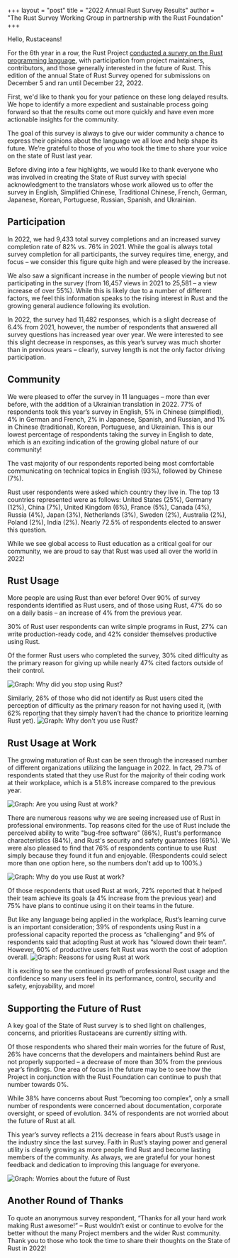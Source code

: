 +++
layout = "post"
title = "2022 Annual Rust Survey Results"
author = "The Rust Survey Working Group in partnership with the Rust Foundation"
+++

Hello, Rustaceans!

For the 6th year in a row, the Rust Project [conducted a survey on the Rust programming language](https://blog.rust-lang.org/2022/12/05/survey-launch.html), with participation from project maintainers, contributors, and those generally interested in the future of Rust. This edition of the annual State of Rust Survey opened for submissions on December 5 and ran until December 22, 2022. 

First, we'd like to thank you for your patience on these long delayed results. We hope to identify a more expedient and sustainable process going forward so that the results come out more quickly and have even more actionable insights for the community.

The goal of this survey is always to give our wider community a chance to express their opinions about the language we all love and help shape its future. We’re grateful to those of you who took the time to share your voice on the state of Rust last year. 

Before diving into a few highlights, we would like to thank everyone who was involved in creating the State of Rust survey with special acknowledgment to the translators whose work allowed us to offer the survey in English, Simplified Chinese, Traditional Chinese, French, German, Japanese, Korean, Portuguese, Russian, Spanish, and Ukrainian. 

## Participation

In 2022, we had 9,433 total survey completions and an increased survey completion rate of 82% vs. 76% in 2021. While the goal is always total survey completion for all participants, the survey requires time, energy, and focus – we consider this figure quite high and were pleased by the increase. 

We also saw a significant increase in the number of people viewing but not participating in the survey (from 16,457 views in 2021 to 25,581 – a view increase of over 55%). While this is likely due to a number of different factors, we feel this information speaks to the rising interest in Rust and the growing general audience following its evolution. 

In 2022, the survey had 11,482 responses, which is a slight decrease of 6.4% from 2021, however, the number of respondents that answered all survey questions has increased year over year. We were interested to see this slight decrease in responses, as this year’s survey was much shorter than in previous years – clearly, survey length is not the only factor driving participation.

## Community

We were pleased to offer the survey in 11 languages – more than ever before, with the addition of a Ukrainian translation in 2022. 77% of respondents took this year’s survey in English, 5% in Chinese (simplified), 4% in German and French, 2% in Japanese, Spanish, and Russian, and 1% in Chinese (traditional), Korean, Portuguese, and Ukrainian. This is our lowest percentage of respondents taking the survey in English to date, which is an exciting indication of the growing global nature of our community!

The vast majority of our respondents reported being most comfortable communicating on technical topics in English (93%), followed by Chinese (7%). 

Rust user respondents were asked which country they live in. The top 13 countries represented were as follows: United States (25%), Germany (12%), China (7%), United Kingdom (6%), France (5%), Canada (4%), Russia (4%), Japan (3%), Netherlands (3%), Sweden (2%), Australia (2%), Poland (2%), India (2%). Nearly 72.5% of respondents elected to answer this question. 

While we see global access to Rust education as a critical goal for our community, we are proud to say that Rust was used all over the world in 2022!

## Rust Usage

More people are using Rust than ever before! Over 90% of survey respondents identified as Rust users, and of those using Rust, 47% do so on a daily basis – an increase of 4% from the previous year. 

30% of Rust user respondents can write simple programs in Rust, 27% can write production-ready code, and 42% consider themselves productive using Rust. 

Of the former Rust users who completed the survey, 30% cited difficulty as the primary reason for giving up while nearly 47% cited factors outside of their control. 

![Graph: Why did you stop using Rust?](../../../images/2023-08-rust-survey-2022/no-longer-using.png)

Similarly, 26% of those who did not identify as Rust users cited the perception of difficulty as the primary reason for not having used it, (with 62% reporting that they simply haven’t had the chance to prioritize learning Rust yet). 
![Graph: Why don't you use Rust?](../../../images/2023-08-rust-survey-2022/dont-use.png)

## Rust Usage at Work

The growing maturation of Rust can be seen through the increased number of different organizations utilizing the language in 2022. In fact, 29.7% of respondents stated that they use Rust for the majority of their coding work at their workplace, which is a 51.8% increase compared to the previous year.

![Graph: Are you using Rust at work?](../../../images/2023-08-rust-survey-2022/rust-work.png)

There are numerous reasons why we are seeing increased use of Rust in professional environments. Top reasons cited for the use of Rust include the perceived ability to write "bug-free software" (86%), Rust's performance characteristics (84%), and Rust's security and safety guarantees (69%). We were also pleased to find that 76% of respondents continue to use Rust simply because they found it fun and enjoyable. (Respondents could select more than one option here, so the numbers don't add up to 100%.)

![Graph: Why do you use Rust at work?](../../../images/2023-08-rust-survey-2022/why-at-work.png)

Of those respondents that used Rust at work, 72% reported that it helped their team achieve its goals (a 4% increase from the previous year) and 75% have plans to continue using it on their teams in the future. 

But like any language being applied in the workplace, Rust’s learning curve is an important consideration; 39% of respondents using Rust in a professional capacity reported the process as “challenging” and 9% of respondents said that adopting Rust at work has “slowed down their team”. However, 60% of productive users felt Rust was worth the cost of adoption overall. 
![Graph: Reasons for using Rust at work](../../../images/2023-08-rust-survey-2022/experiences.png)

It is exciting to see the continued growth of professional Rust usage and the confidence so many users feel in its performance, control, security and safety, enjoyability, and more!

## Supporting the Future of Rust

A key goal of the State of Rust survey is to shed light on challenges, concerns, and priorities Rustaceans are currently sitting with. 

Of those respondents who shared their main worries for the future of Rust, 26% have concerns that the developers and maintainers behind Rust are not properly supported – a decrease of more than 30% from the previous year’s findings. One area of focus in the future may be to see how the Project in conjunction with the Rust Foundation can continue to push that number towards 0%.

While 38% have concerns about Rust “becoming too complex”, only a small number of respondents were concerned about documentation, corporate oversight, or speed of evolution. 34% of respondents are not worried about the future of Rust at all.

This year’s survey reflects a 21% decrease in fears about Rust’s usage in the industry since the last survey. Faith in Rust’s staying power and general utility is clearly growing as more people find Rust and become lasting members of the community. As always, we are grateful for your honest feedback and dedication to improving this language for everyone. 

![Graph: Worries about the future of Rust](../../../images/2023-08-rust-survey-2022/future.png)

## Another Round of Thanks

To quote an anonymous survey respondent, “Thanks for all your hard work making Rust awesome!” – Rust wouldn’t exist or continue to evolve for the better without the many Project members and the wider Rust community. Thank you to those who took the time to share their thoughts on the State of Rust in 2022! 
